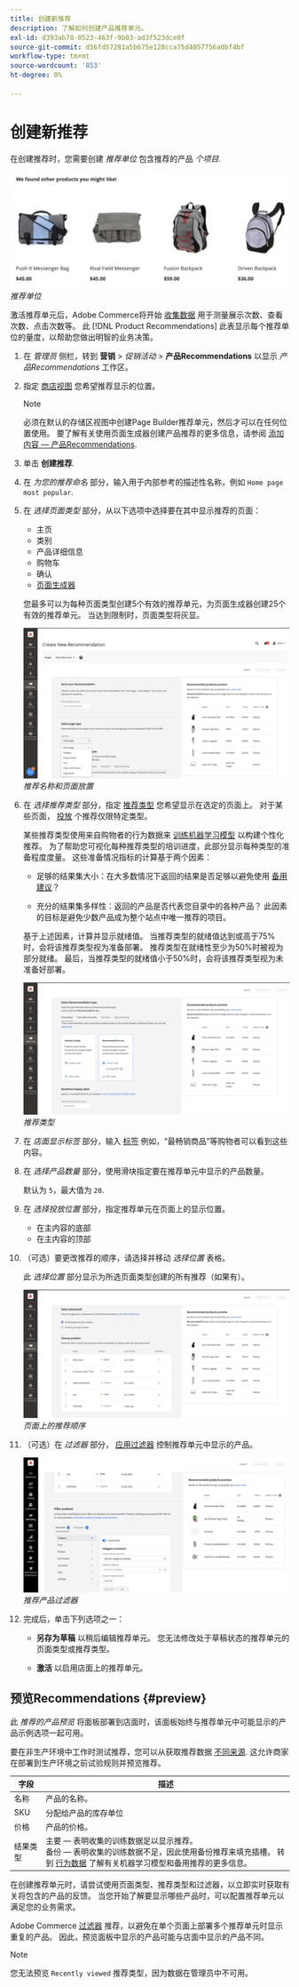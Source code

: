 ```yaml
---
title: 创建新推荐
description: 了解如何创建产品推荐单元。
exl-id: d393ab78-0523-463f-9b03-ad3f523dce0f
source-git-commit: d56fd57281a5b675e128cca75d4057756a0bf4bf
workflow-type: tm+mt
source-wordcount: '853'
ht-degree: 0%

---
```


# 创建新推荐

在创建推荐时，您需要创建 _推荐单位_ 包含推荐的产品 _个项目_.

![推荐单位](assets/unit.png)
_推荐单位_

激活推荐单元后，Adobe Commerce将开始 [收集数据](workspace.md) 用于测量展示次数、查看次数、点击次数等。 此 [!DNL Product Recommendations] 此表显示每个推荐单位的量度，以帮助您做出明智的业务决策。

1. 在 _管理员_ 侧栏，转到 **营销** > _促销活动_ > **产品Recommendations** 以显示 _产品Recommendations_ 工作区。

1. 指定 [商店视图](https://experienceleague.adobe.com/docs/commerce-admin/start/setup/websites-stores-views.html#scope-settings) 您希望推荐显示的位置。

   >[!NOTE]
   >
   > 必须在默认的存储区视图中创建Page Builder推荐单元，然后才可以在任何位置使用。 要了解有关使用页面生成器创建产品推荐的更多信息，请参阅 [添加内容 — 产品Recommendations](https://experienceleague.adobe.com/docs/commerce-admin/page-builder/add-content/recommendations.html).

1. 单击 **创建推荐**.

1. 在 _为您的推荐命名_ 部分，输入用于内部参考的描述性名称，例如 `Home page most popular`.

1. 在 _选择页面类型_ 部分，从以下选项中选择要在其中显示推荐的页面：

   - 主页
   - 类别
   - 产品详细信息
   - 购物车
   - 确认
   - [页面生成器](https://experienceleague.adobe.com/docs/commerce-admin/page-builder/add-content/recommendations.html)

   您最多可以为每种页面类型创建5个有效的推荐单元，为页面生成器创建25个有效的推荐单元。 当达到限制时，页面类型将灰显。

   ![推荐名称和页面](assets/create-recommendation.png)
   _推荐名称和页面放置_

1. 在 _选择推荐类型_ 部分，指定 [推荐类型](type.md) 您希望显示在选定的页面上。 对于某些页面， [投放](placement.md) 个推荐仅限特定类型。

   某些推荐类型使用来自购物者的行为数据来 [训练机器学习模型](behavioral-data.md) 以构建个性化推荐。 为了帮助您可视化每种推荐类型的培训进度，此部分显示每种类型的准备程度度量。 这些准备情况指标的计算基于两个因素：

   - 足够的结果集大小：在大多数情况下返回的结果是否足够以避免使用 [备用建议](behavioral-data.md#backuprecs)？

   - 充分的结果集多样性：返回的产品是否代表您目录中的各种产品？ 此因素的目标是避免少数产品成为整个站点中唯一推荐的项目。

   基于上述因素，计算并显示就绪值。 当推荐类型的就绪值达到或高于75%时，会将该推荐类型视为准备部署。 推荐类型在就绪性至少为50%时被视为部分就绪。 最后，当推荐类型的就绪值小于50%时，会将该推荐类型视为未准备好部署。

   ![推荐类型](assets/create-recommendation-select-type.png)
   _推荐类型_

1. 在 _店面显示标签_ 部分，输入 [标签](placement.md#recommendation-labels) 例如，“最畅销商品”等购物者可以看到这些内容。

1. 在 _选择产品数量_ 部分，使用滑块指定要在推荐单元中显示的产品数量。

   默认为 `5`，最大值为 `20`.

1. 在 _选择投放位置_ 部分，指定推荐单元在页面上的显示位置。

   - 在主内容的底部
   - 在主内容的顶部

1. （可选）要更改推荐的顺序，请选择并移动 _选择位置_ 表格。

   此 _选择位置_ 部分显示为所选页面类型创建的所有推荐（如果有）。

   ![推荐顺序](assets/create-recommendation-select-placement.png)
   _页面上的推荐顺序_

1. （可选）在 _过滤器_ 部分， [应用过滤器](filters.md) 控制推荐单元中显示的产品。

   ![推荐过滤器](assets/create-recommendation-filter-products.png)
   _推荐产品过滤器_

1. 完成后，单击下列选项之一：

   - **另存为草稿** 以稍后编辑推荐单元。 您无法修改处于草稿状态的推荐单元的页面类型或推荐类型。

   - **激活** 以启用店面上的推荐单元。

## 预览Recommendations {#preview}

此 _推荐的产品预览_ 将面板部署到店面时，该面板始终与推荐单元中可能显示的产品示例选项一起可用。

要在非生产环境中工作时测试推荐，您可以从获取推荐数据 [不同来源](settings.md). 这允许商家在部署到生产环境之前试验规则并预览推荐。

| 字段 | 描述 |
|---|---|
| 名称 | 产品的名称。 |
| SKU | 分配给产品的库存单位 |
| 价格 | 产品的价格。 |
| 结果类型 | 主要 — 表明收集的训练数据足以显示推荐。<br />备份 — 表明收集的训练数据不足，因此使用备份推荐来填充插槽。 转到 [行为数据](behavioral-data.md) 了解有关机器学习模型和备用推荐的更多信息。 |

在创建推荐单元时，请尝试使用页面类型、推荐类型和过滤器，以立即实时获取有关将包含的产品的反馈。 当您开始了解要显示哪些产品时，可以配置推荐单元以满足您的业务需求。

Adobe Commerce [过滤器](filters.md) 推荐，以避免在单个页面上部署多个推荐单元时显示重复的产品。 因此，预览面板中显示的产品可能与店面中显示的产品不同。

>[!NOTE]
>
> 您无法预览 `Recently viewed` 推荐类型，因为数据在管理员中不可用。
